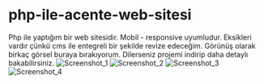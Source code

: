 # php-ile-acente-web-sitesi
Php ile yaptığım bir web sitesidir. Mobil - responsive uyumludur. Eksikleri vardır çünkü cms ile entegreli bir şekilde revize edeceğim. Görünüş olarak birkaç
görsel buraya bırakıyorum. Dilerseniz projemi indirip daha detaylı bakabilirsiniz.
![Screenshot_1](https://github.com/emirhantahazor/php-ile-acente-web-sitesi/assets/64314352/8c66daff-f165-4716-a9fb-e08125389604)
![Screenshot_2](https://github.com/emirhantahazor/php-ile-acente-web-sitesi/assets/64314352/91359c40-cb36-4417-a0dc-cc1f8c0860dd)
![Screenshot_3](https://github.com/emirhantahazor/php-ile-acente-web-sitesi/assets/64314352/fa910dc6-5801-4887-aa36-bfdd1f15023d)
![Screenshot_4](https://github.com/emirhantahazor/php-ile-acente-web-sitesi/assets/64314352/f3d52b81-4ecf-467c-84a7-4c5a3e4e8c03)
